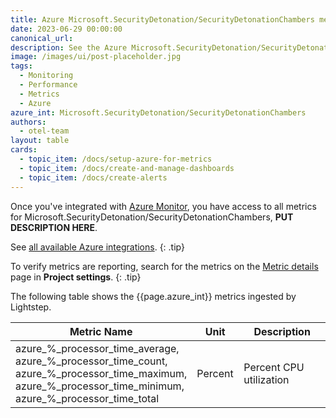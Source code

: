 ```yaml
---
title: Azure Microsoft.SecurityDetonation/SecurityDetonationChambers metrics
date: 2023-06-29 00:00:00
canonical_url:
description: See the Azure Microsoft.SecurityDetonation/SecurityDetonationChambers metrics ingested by Lightstep Observability
image: /images/ui/post-placeholder.jpg
tags:
  - Monitoring
  - Performance
  - Metrics
  - Azure
azure_int: Microsoft.SecurityDetonation/SecurityDetonationChambers
authors:
  - otel-team
layout: table
cards:
  - topic_item: /docs/setup-azure-for-metrics
  - topic_item: /docs/create-and-manage-dashboards
  - topic_item: /docs/create-alerts
---
```

Once you've integrated with [Azure Monitor](/docs/setup-azure-for-metrics), you have access to all metrics for Microsoft.SecurityDetonation/SecurityDetonationChambers, **PUT DESCRIPTION HERE**. 

See [all available Azure integrations](/docs/azure-metrics).
{: .tip}

To verify metrics are reporting, search for the metrics on the [Metric details](/docs/manage-metric-details) page in **Project settings**.
{: .tip}

The following table shows the {{page.azure_int}} metrics ingested by Lightstep.
<table class="table-aws">
<colgroup><col span="1" style="width: 35%;" /><col span="1" style="width: 15%;" /><col span="1" style="width: 35%;" /></colgroup>
  <thead>
    <th>Metric Name</th>
    <th>Unit</th>
    <th>Description</th>
  </thead>
  <tr>
    <td>azure_%_processor_time_average, azure_%_processor_time_count, azure_%_processor_time_maximum, azure_%_processor_time_minimum, azure_%_processor_time_total</td>
    <td>Percent</td>
    <td>Percent CPU utilization</td>
  </tr>
</table>
